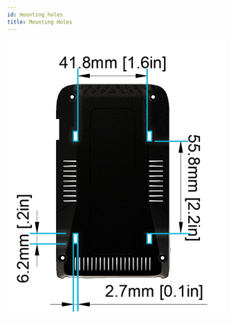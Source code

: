 ```yaml
---
id: mounting_holes
title: Mounting Holes
---
```




![Mounting holes](/img/hardware/legacy_devices/autopi_tmu_can_fd/mounting_holes/mounting_holes.png)
